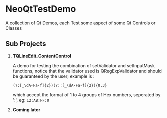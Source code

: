 NeoQtTestDemo
=============

A collection of Qt Demos, each Test some aspect of some Qt Controls or Classes 

Sub Projects
-------------
1. **TQLineEdit\_ContentControl**

	A demo for testing the combination of setValidator and setInputMask functions,
	notice that the validator used is QRegExpValidator and should be guaranteed by
	the user; example is : 
	
	```(?:[_\dA-Fa-f]{2})(?::[_\dA-Fa-f]{2}){0,3} ```
	
	which accept the format of 1 to 4 groups of Hex numbers, seperated by ':', eg: ```12:AB:FF:0``` 
	
2. **Coming later**
